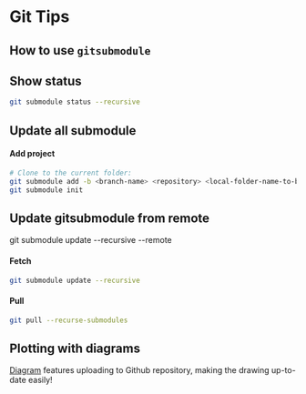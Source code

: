 # Git Tips

## How to use `gitsubmodule`


Show status
-----------

```bash
git submodule status --recursive
```

Update all submodule
--------------------

#### Add project

```bash
# Clone to the current folder: 
git submodule add -b <branch-name> <repository> <local-folder-name-to-be-breated>
git submodule init

```


## Update gitsubmodule from remote
git submodule update --recursive --remote

#### Fetch
```bash
git submodule update --recursive
```

#### Pull
```bash
git pull --recurse-submodules
```

## Plotting with diagrams

[Diagram](https://app.diagrams.net/) features uploading to Github repository, making the drawing up-to-date easily!


